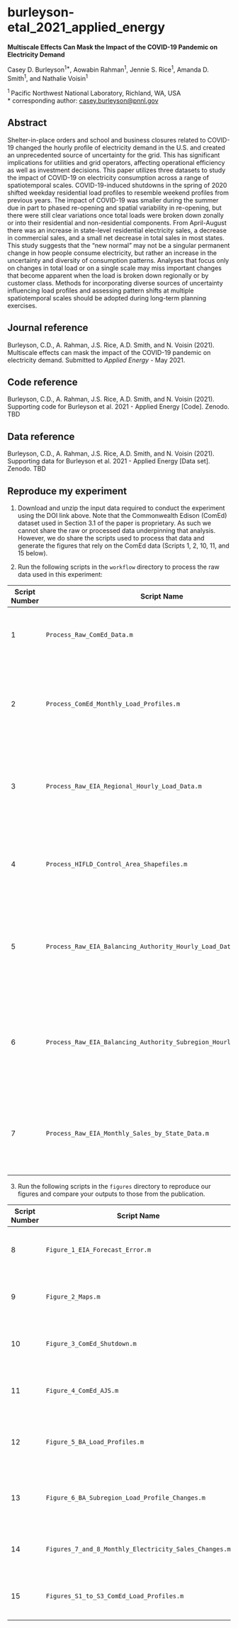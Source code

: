 # burleyson-etal_2021_applied_energy

**Multiscale Effects Can Mask the Impact of the COVID-19 Pandemic on Electricity Demand**

Casey D. Burleyson<sup>1\*</sup>, Aowabin Rahman<sup>1</sup>, Jennie S. Rice<sup>1</sup>, Amanda D. Smith<sup>1</sup>, and Nathalie Voisin<sup>1</sup>  

<sup>1 </sup> Pacific Northwest National Laboratory, Richland, WA, USA  
\* corresponding author: casey.burleyson@pnnl.gov

## Abstract
Shelter-in-place orders and school and business closures related to COVID-19 changed the hourly profile of electricity demand in the U.S. and created an unprecedented source of uncertainty for the grid. This has significant implications for utilities and grid operators, affecting operational efficiency as well as investment decisions. This paper utilizes three datasets to study the impact of COVID-19 on electricity consumption across a range of spatiotemporal scales. COVID-19-induced shutdowns in the spring of 2020 shifted weekday residential load profiles to resemble weekend profiles from previous years. The impact of COVID-19 was smaller during the summer due in part to phased re-opening and spatial variability in re-opening, but there were still clear variations once total loads were broken down zonally or into their residential and non-residential components. From April-August there was an increase in state-level residential electricity sales, a decrease in commercial sales, and a small net decrease in total sales in most states. This study suggests that the “new normal” may not be a singular permanent change in how people consume electricity, but rather an increase in the uncertainty and diversity of consumption patterns. Analyses that focus only on changes in total load or on a single scale may miss important changes that become apparent when the load is broken down regionally or by customer class. Methods for incorporating diverse sources of uncertainty influencing load profiles and assessing pattern shifts at multiple spatiotemporal scales should be adopted during long-term planning exercises.

## Journal reference
Burleyson, C.D., A. Rahman, J.S. Rice, A.D. Smith, and N. Voisin (2021). Multiscale effects can mask the impact of the COVID-19 pandemic on electricity demand. Submitted to *Applied Energy* - May 2021.

## Code reference
Burleyson, C.D., A. Rahman, J.S. Rice, A.D. Smith, and N. Voisin (2021). Supporting code for Burleyson et al. 2021 - Applied Energy [Code]. Zenodo. TBD

## Data reference
Burleyson, C.D., A. Rahman, J.S. Rice, A.D. Smith, and N. Voisin (2021). Supporting data for Burleyson et al. 2021 - Applied Energy [Data set]. Zenodo. TBD

## Reproduce my experiment
1. Download and unzip the input data required to conduct the experiment using the DOI link above. Note that the Commonwealth Edison (ComEd) dataset used in Section 3.1 of the paper is proprietary. As such we cannot share the raw or processed data underpinning that analysis. However, we do share the scripts used to process that data and generate the figures that rely on the ComEd data (Scripts 1, 2, 10, 11, and 15 below).

2. Run the following scripts in the `workflow` directory to process the raw data used in this experiment:

| Script Number | Script Name | Purpose |
| --- | --- | --- |
| 1 | `Process_Raw_ComEd_Data.m` | Process the raw ComEd data into Matlab files |
| 2 | `Process_ComEd_Monthly_Load_Profiles.m` | Process monthly average weekday and weekend ComEd load profiles |
| 3 | `Process_Raw_EIA_Regional_Hourly_Load_Data.m` | Process the raw EIA regional hourly load data into Matlab files |
| 4 | `Process_HIFLD_Control_Area_Shapefiles.m` | Process the shapefiles for HIFLD control areas into Matlab files |
| 5 | `Process_Raw_EIA_Balancing_Authority_Hourly_Load_Data.m` | Process the raw EIA balancing authority hourly load data into Matlab files |
| 6 | `Process_Raw_EIA_Balancing_Authority_Subregion_Hourly_Load_Data.m` | Process the raw EIA balancing authority subregion hourly load data into Matlab files |
| 7 | `Process_Raw_EIA_Monthly_Sales_by_State_Data.m` | Process the raw EIA-860 state electricity sales data into a Matlab file |

3. Run the following scripts in the `figures` directory to reproduce our figures and compare your outputs to those from the publication.

| Script Number | Script Name | Purpose |
| --- | --- | --- |
| 8 | `Figure_1_EIA_Forecast_Error.m` | Process the underpinning data and generate Fig. 1 |
| 9 | `Figure_2_Maps.m` | Process the underpinning data and generate Fig. 2  |
| 10 | `Figure_3_ComEd_Shutdown.m` | Process the underpinning data and generate Fig. 3 |
| 11 | `Figure_4_ComEd_AJS.m` | Process the underpinning data and generate Fig. 4 |
| 12 | `Figure_5_BA_Load_Profiles.m` | Process the underpinning data and generate Fig. 5 and Figs. S4-S5 |
| 13 | `Figure_6_BA_Subregion_Load_Profile_Changes.m` | Process the underpinning data and generate Fig. 6 and Figs. S6-S7 |
| 14 | `Figures_7_and_8_Monthly_Electricity_Sales_Changes.m` | Process the underpinning data and generate Figs. 7 and 8 |
| 15 | `Figures_S1_to_S3_ComEd_Load_Profiles.m` | Process the underpinning data and generate Figs. S1-S3 |
